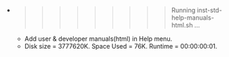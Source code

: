 * >>>>>>>>> Running inst-std-help-manuals-html.sh ...
  * Add user & developer manuals(html) in Help menu.
  * Disk size = 3777620K. Space Used = 76K. Runtime = 00:00:00:01.
